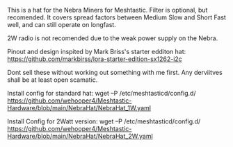 This is a hat for the Nebra Miners for Meshtastic. Filter is optional, but recomended. It covers spread factors between Medium Slow and Short Fast well, and can still operate on longfast.

2W radio is not recomended due to the weak power supply on the Nebra.

Pinout and design inspited by Mark Briss's starter edditon hat:
https://github.com/markbirss/lora-starter-edition-sx1262-i2c

Dont sell these without working out something with me first. Any derviitves shall be at least open scamatic.

Install config for standard hat:
wget –P /etc/meshtasticd/config.d/ https://github.com/wehooper4/Meshtastic-Hardware/blob/main/NebraHat/NebraHat_1W.yaml

Install Config for 2Watt version:
wget –P /etc/meshtasticd/config.d/ https://github.com/wehooper4/Meshtastic-Hardware/blob/main/NebraHat/NebraHat_2W.yaml

